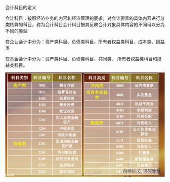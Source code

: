 会计科目的定义 

会计科目：按照经济业务的内容和经济管理的要求，对会计要素的具体内容进行分类核算的科目，称为会计科目会计科目按其反映会计对象具体内容的不同可以分为不同的类型 



在企业会计中分为：资产类科目、负债类科目、所有者权益类科目、成本类、损益类 

在基金会计中分为：资产类科目、负债类科目、共同类、 所有者权益类科目和损益类科目。 



![](assets/3.1%20科目_image_0.png)

